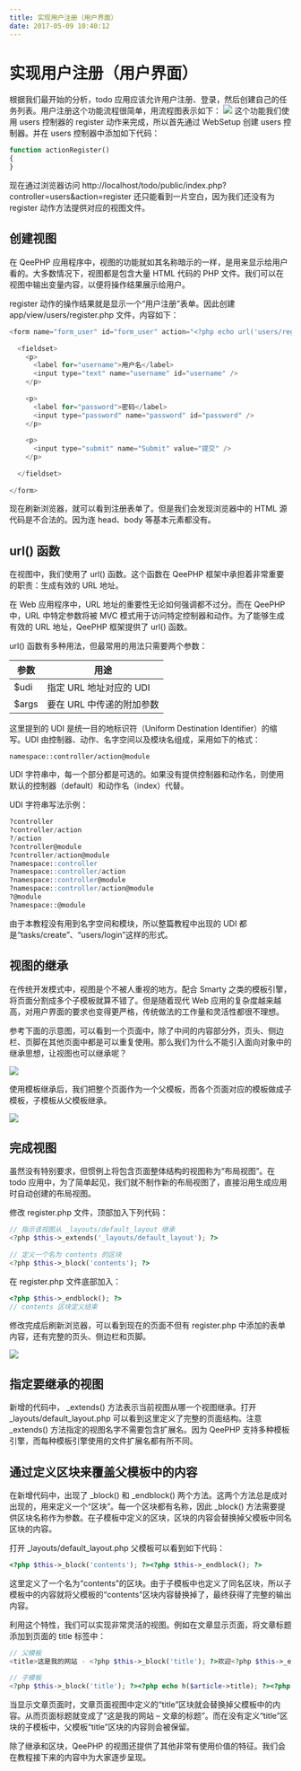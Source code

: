 ```yaml
---
title: 实现用户注册（用户界面）
date: 2017-05-09 10:40:12
---
```

# 实现用户注册（用户界面）
根据我们最开始的分析，todo 应用应该允许用户注册、登录，然后创建自己的任务列表。用户注册这个功能流程很简单，用流程图表示如下：
![](media/14944328682958.png)
这个功能我们使用 users 控制器的 register 动作来完成，所以首先通过 WebSetup 创建 users 控制器。并在 users 控制器中添加如下代码：

```php
function actionRegister()
{
}
```
现在通过浏览器访问 http://localhost/todo/public/index.php?controller=users&action=register 还只能看到一片空白，因为我们还没有为 register 动作方法提供对应的视图文件。

## 创建视图

在 QeePHP 应用程序中，视图的功能就如其名称暗示的一样，是用来显示给用户看的。大多数情况下，视图都是包含大量 HTML 代码的 PHP 文件。我们可以在视图中输出变量内容，以便将操作结果展示给用户。

register 动作的操作结果就是显示一个“用户注册”表单。因此创建 app/view/users/register.php 文件，内容如下：


```php
<form name="form_user" id="form_user" action="<?php echo url('users/register'); ?>" method="post">
 
  <fieldset>
    <p>
      <label for="username">用户名</label>
      <input type="text" name="username" id="username" />
    </p>
 
    <p>
      <label for="password">密码</label>
      <input type="password" name="password" id="password" />
    </p>
 
    <p>
      <input type="submit" name="Submit" value="提交" />
    </p>
 
  </fieldset>
 
</form>
```
现在刷新浏览器，就可以看到注册表单了。但是我们会发现浏览器中的 HTML 源代码是不合法的。因为连 head、body 等基本元素都没有。

## url() 函数
在视图中，我们使用了 url() 函数。这个函数在 QeePHP 框架中承担着非常重要的职责：生成有效的 URL 地址。

在 Web 应用程序中，URL 地址的重要性无论如何强调都不过分。而在 QeePHP 中，URL 中特定参数将被 MVC 模式用于访问特定控制器和动作。为了能够生成有效的 URL 地址，QeePHP 框架提供了 url() 函数。

url() 函数有多种用法，但最常用的用法只需要两个参数：

| 参数 | 用途 |
|---|---|
| $udi	| 指定 URL 地址对应的 UDI |
| $args	| 要在 URL 中传递的附加参数 |

这里提到的 UDI 是统一目的地标识符（Uniform Destination Identifier）的缩写。UDI 由控制器、动作、名字空间以及模块名组成，采用如下的格式：



```
namespace::controller/action@module
```
UDI 字符串中，每一个部分都是可选的。如果没有提供控制器和动作名，则使用默认的控制器（default）和动作名（index）代替。

UDI 字符串写法示例：


```sql
?controller
?controller/action
?/action
?controller@module
?controller/action@module
?namespace::controller
?namespace::controller/action
?namespace::controller@module
?namespace::controller/action@module
?@module
?namespace::@module
```

由于本教程没有用到名字空间和模块，所以整篇教程中出现的 UDI 都是“tasks/create”、“users/login”这样的形式。

## 视图的继承
在传统开发模式中，视图是个不被人重视的地方。配合 Smarty 之类的模板引擎，将页面分割成多个子模板就算不错了。但是随着现代 Web 应用的复杂度越来越高，对用户界面的要求也变得更严格，传统做法的工作量和灵活性都很不理想。

参考下面的示意图，可以看到一个页面中，除了中间的内容部分外，页头、侧边栏、页脚在其他页面中都是可以重复使用。那么我们为什么不能引入面向对象中的继承思想，让视图也可以继承呢？

![](media/14944331432120.png)


使用模板继承后，我们把整个页面作为一个父模板，而各个页面对应的模板做成子模板，子模板从父模板继承。

![](media/14944331614355.png)

## 完成视图

虽然没有特别要求，但惯例上将包含页面整体结构的视图称为“布局视图”。在 todo 应用中，为了简单起见，我们就不制作新的布局视图了，直接沿用生成应用时自动创建的布局视图。

修改 register.php 文件，顶部加入下列代码：

```php
// 指示该视图从 _layouts/default_layout 继承
<?php $this->_extends('_layouts/default_layout'); ?>
 
// 定义一个名为 contents 的区块
<?php $this->_block('contents'); ?>
```

在 register.php 文件底部加入：

```php
<?php $this->_endblock(); ?>
// contents 区块定义结束
```

修改完成后刷新浏览器，可以看到现在的页面不但有 register.php 中添加的表单内容，还有完整的页头、侧边栏和页脚。

![](media/14944332215275.png)


## 指定要继承的视图
新增的代码中， _extends() 方法表示当前视图从哪一个视图继承。打开 _layouts/default_layout.php 可以看到这里定义了完整的页面结构。注意 _extends() 方法指定的视图名字不需要包含扩展名。因为 QeePHP 支持多种模板引擎，而每种模板引擎使用的文件扩展名都有所不同。

## 通过定义区块来覆盖父模板中的内容
在新增代码中，出现了 _block() 和 _endblock() 两个方法。这两个方法总是成对出现的，用来定义一个“区块”。每一个区块都有名称，因此 _block() 方法需要提供区块名称作为参数。在子模板中定义的区块，区块的内容会替换掉父模板中同名区块的内容。

打开 _layouts/default_layout.php 父模板可以看到如下代码：

```php
<?php $this->_block('contents'); ?><?php $this->_endblock(); ?>
```
这里定义了一个名为“contents”的区块。由于子模板中也定义了同名区块，所以子模板中的内容就将父模板的“contents”区块内容替换掉了，最终获得了完整的输出内容。

利用这个特性，我们可以实现非常灵活的视图。例如在文章显示页面，将文章标题添加到页面的 title 标签中：

```php
// 父模板
<title>这是我的网站 - <?php $this->_block('title'); ?>欢迎<?php $this->_endblock(); ?></title>
```


```php
// 子模板
<?php $this->_block('title'); ?><?php echo h($article->title); ?><?php $this->_endblock(); ?>
```
当显示文章页面时，文章页面视图中定义的“title”区块就会替换掉父模板中的内容。从而页面标题就变成了“这是我的网站 – 文章的标题”。而在没有定义“title”区块的子模板中，父模板“title”区块的内容则会被保留。

除了继承和区块，QeePHP 的视图还提供了其他非常有使用价值的特征。我们会在教程接下来的内容中为大家逐步呈现。


